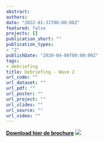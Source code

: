 ```yaml
---
abstract:
authors:
date: "2022-01-31T00:00:00Z"
featured: false
projects: []
publication_short: ""
publication_types:
- "2"
publishDate: "2020-04-06T00:00:00Z"
tags:
- debriefing
title: Debriefing - Wave 2
url_code: ""
url_dataset: ""
url_pdf: ""
url_poster: ""
url_project: ""
url_slides: ""
url_source: ""
url_video: ""
---
```


<a href="/img/debriefing_be_w2.pdf" tabindex="-1"><strong>Download hier de brochure</strong></a>
![](/img/merged_debriefing_be_w2.jpg)